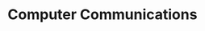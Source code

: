 ---
title: "Computer Communications"
url: /state-college/computer-communications/
shop: Computer
---